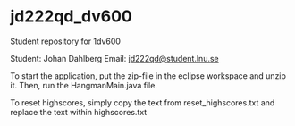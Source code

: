 # jd222qd_dv600
Student repository for 1dv600

Student: Johan Dahlberg
Email: jd222qd@student.lnu.se

To start the application, put the zip-file in the eclipse workspace and unzip it. Then, run the HangmanMain.java file.

To reset highscores, simply copy the text from reset_highscores.txt and replace the text within highscores.txt
